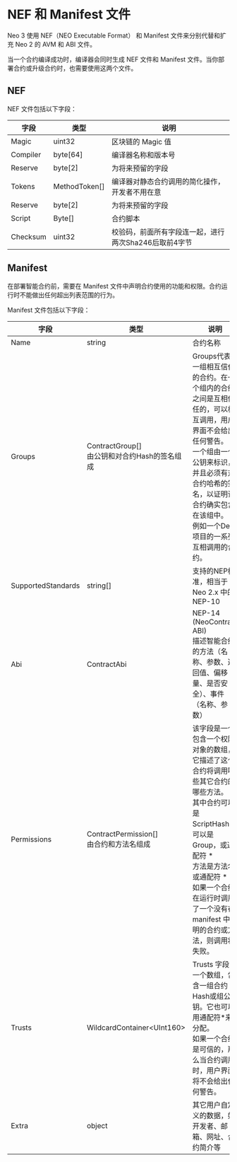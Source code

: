 # NEF 和 Manifest 文件

Neo 3 使用 NEF（NEO Executable Format） 和 Manifest 文件来分别代替和扩充 Neo 2 的 AVM 和 ABI 文件。

当一个合约编译成功时，编译器会同时生成 NEF 文件和 Manifest 文件。当你部署合约或升级合约时，也需要使用这两个文件。

## NEF

NEF 文件包括以下字段：


| 字段     | 类型          | 说明                                                  |
| -------- | ------------- | ----------------------------------------------------- |
| Magic    | uint32        | 区块链的 Magic 值                                     |
| Compiler | byte[64]      | 编译器名称和版本号                                    |
| Reserve  | byte[2]       | 为将来预留的字段                                      |
| Tokens   | MethodToken[] | 编译器对静态合约调用的简化操作，开发者不用在意        |
| Reserve  | byte[2]       | 为将来预留的字段                                      |
| Script   | Byte[]        | 合约脚本                                              |
| Checksum | uint32        | 校验码，前面所有字段连一起，进行两次Sha246后取前4字节 |

## Manifest

在部署智能合约前，需要在 Manifest 文件中声明合约使用的功能和权限。合约运行时不能做出任何超出列表范围的行为。

Manifest 文件包括以下字段：

| 字段               | 类型                                            | 说明                                                         |
| ------------------ | ----------------------------------------------- | ------------------------------------------------------------ |
| Name               | string                                          | 合约名称                                                     |
| Groups             | ContractGroup[]<br>由公钥和对合约Hash的签名组成 | Groups代表一组相互信任的合约。在一个组内的合约之间是互相信任的，可以相互调用，用户界面不会给出任何警告。<br>一个组由一个公钥来标识，并且必须有对合约哈希的签名，以证明该合约确实包含在该组中。<br>例如一个DeFi项目的一系列互相调用的合约。 |
| SupportedStandards | string[]                                        | 支持的NEP标准，相当于 Neo 2.x 中的 NEP-10                    |
| Abi                | ContractAbi                                     | NEP-14 (NeoContract ABI)<br>描述智能合约的方法（名称、参数、返回值、偏移量、是否安全）、事件（名称、参数） |
| Permissions        | ContractPermission[]<br>由合约和方法名组成      | 该字段是一个包含一个权限对象的数组，它描述了这个合约将调用哪些其它合约的哪些方法。<br>其中合约可以是 ScriptHash，可以是Group，或通配符 *<br>方法是方法名或通配符 *<br>如果一个合约在运行时调用了一个没有在 manifest 中声明的合约或方法，则调用将失败。 |
| Trusts             | WildcardContainer\<UInt160>                     | Trusts 字段是一个数组，包含一组合约Hash或组公钥。它也可以用通配符*来分配。<br>如果一个合约是可信的，那么当合约调用时，用户界面将不会给出任何警告。 |
| Extra              | object                                          | 其它用户自定义的数据，如开发者、邮箱、网址、合约简介等       |

